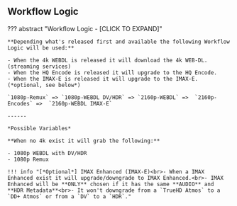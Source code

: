 ## Workflow Logic

??? abstract "Workflow Logic - [CLICK TO EXPAND]"

    **Depending what's released first and available the following Workflow Logic will be used:**

    - When the 4k WEBDL is released it will download the 4k WEB-DL. (streaming services)
    - When the HQ Encode is released it will upgrade to the HQ Encode.
    - When the IMAX-E is released it will upgrade to the IMAX-E. (*optional, see below*)

    `1080p-Remux` => `1080p-WEBDL DV/HDR` => `2160p-WEBDL` =>  `2160p-Encodes` =>  `2160p-WEBDL IMAX-E`

    ------

    *Possible Variables*

    **When no 4k exist it will grab the following:**

    - 1080p WEBDL with DV/HDR
    - 1080p Remux

    !!! info "[*Optional*] IMAX Enhanced (IMAX-E)<br>- When a IMAX Enhanced exist it will upgrade/downgrade to IMAX Enhanced.<br>- IMAX Enhanced will be **ONLY** chosen if it has the same **AUDIO** and **HDR Metadata**<br>- It won't downgrade from a `TrueHD Atmos` to a `DD+ Atmos` or from a `DV` to a `HDR`."
